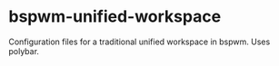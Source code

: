# bspwm-unified-workspace
Configuration files for a traditional unified workspace in bspwm. Uses polybar.
